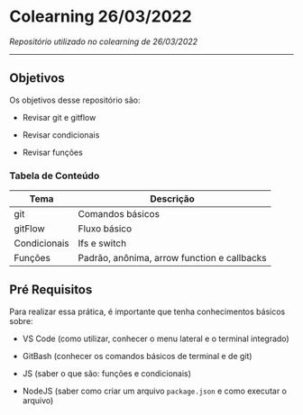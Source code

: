 # Colearning 26/03/2022

_Repositório utilizado no colearning de 26/03/2022_

___

## Objetivos

Os objetivos desse repositório são:

- Revisar git e gitflow

- Revisar condicionais

- Revisar funções

### Tabela de Conteúdo

| Tema         | Descrição                                   |
| ------------ | ------------------------------------------- |
| git          | Comandos básicos                            |
| gitFlow      | Fluxo básico                                |
| Condicionais | Ifs e switch                                |
| Funções      | Padrão, anônima, arrow function e callbacks |

## Pré Requisitos

Para realizar essa prática, é importante que tenha conhecimentos básicos sobre:

- VS Code (como utilizar, conhecer o menu lateral e o terminal integrado)

- GitBash (conhecer os comandos básicos de terminal e de git)

- JS (saber o que são: funções e condicionais)

- NodeJS (saber como criar um arquivo `package.json` e como executar o arquivo)

